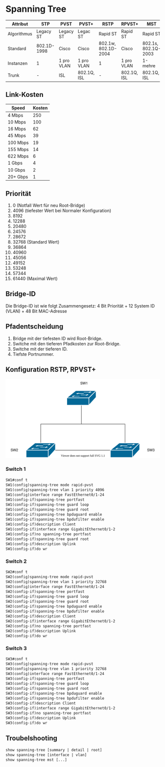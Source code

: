# Spanning Tree

| Attribut    | STP         | PVST       | PVST+       | RSTP                | RPVST+      | MST                 |
| ----------- | ----------- | ---------- | ----------- | ------------------- | ----------- | ------------------- |
| Algorithmus | Legacy ST   | Legacy ST  | Legac ST    | Rapid ST            | Rapid ST    | Rapid ST            |
| Standard    | 802.1D-1998 | Cisco      | Cisco       | 802.1w, 802.1D-2004 | Cisco       | 802.1s, 802.1Q-2003 |
| Instanzen   | 1           | 1 pro VLAN | 1 pro VLAN  | 1                   | 1 pro VLAN  | 1-mehre             |
| Trunk       | -           | ISL        | 802.1Q, ISL | -                   | 802.1Q, ISL | 802.1Q, ISL         |

## Link-Kosten

| Speed    | Kosten |
| -------- | ------ |
| 4 Mbps   | 250    |
| 10 Mbps  | 100    |
| 16 Mbps  | 62     |
| 45 Mbps  | 39     |
| 100 Mbps | 19     |
| 155 Mbps | 14     |
| 622 Mbps | 6      |
| 1 Gbps   | 4      |
| 10 Gbps  | 2      |
| 20+ Gbps | 1      |

## Priorität

1. 0 (Notfall Wert für neu Root-Bridge)
2. 4096 (tiefester Wert bei Normaler Konfiguration)
3. 8192
4. 12288
5. 20480
6. 24576
7. 28672
8. 32768 (Standard Wert)
9. 36864
10. 40960
11. 45056
12. 49152
13. 53248
14. 57344
15. 61440 (Maximal Wert)

## Bridge-ID

Die Bridge-ID ist wie folgt Zusammengesetz: 4 Bit Priorität + 12 System ID (VLAN) + 48 Bit MAC-Adresse

## Pfadentscheidung

1. Bridge mit der tiefesten ID wird Root-Bridge.
2. Switche mit den tieferen Pfadkosten zur Root-Bridge.
3. Switche mit der tieferen ID.
4. Tiefste Portnummer.

## Konfiguration RSTP, RPVST+

![Beispiel](../.gitbook/assets/stp.svg)

### Switch 1

```
SW1#conf t
SW1(config)spanning-tree mode rapid-pvst
SW1(config)spanning-tree vlan 1 priority 4096
SW1(config)interface range FastEthernet0/1-24
SW1(config-if)spanning-tree portfast
SW1(config-if)spanning-tree guard loop
SW1(config-if)spanning-tree guard root
SW1(config-if)spanning-tree bpduguard enable
SW1(config-if)spanning-tree bpdufilter enable
SW1(config-if)description Client
SW1(config-if)interface range GigabitEthernet0/1-2
SW1(config-if)no spanning-tree portfast
SW1(config-if)spanning-tree guard root
SW1(config-if)description Uplink
SW1(config-if)do wr
```

### Switch 2

```
SW2#conf t
SW2(config)spanning-tree mode rapid-pvst
SW2(config)spanning-tree vlan 1 priority 32768
SW2(config)interface range FastEthernet0/1-24
SW2(config-if)spanning-tree portfast
SW2(config-if)spanning-tree guard loop
SW2(config-if)spanning-tree guard root
SW2(config-if)spanning-tree bpduguard enable
SW2(config-if)spanning-tree bpdufilter enable
SW2(config-if)description Client
SW2(config-if)interface range GigabitEthernet0/1-2
SW2(config-if)no spanning-tree portfast
SW2(config-if)description Uplink
SW2(config-if)do wr
```

### Switch 3

```
SW3#conf t
SW3(config)spanning-tree mode rapid-pvst
SW3(config)spanning-tree vlan 1 priority 32768
SW3(config)interface range FastEthernet0/1-24
SW3(config-if)spanning-tree portfast
SW3(config-if)spanning-tree guard loop
SW3(config-if)spanning-tree guard root
SW3(config-if)spanning-tree bpduguard enable
SW3(config-if)spanning-tree bpdufilter enable
SW3(config-if)description Client
SW3(config-if)interface range GigabitEthernet0/1-2
SW3(config-if)no spanning-tree portfast
SW3(config-if)description Uplink
SW3(config-if)do wr
```

## Troubelshooting

```
show spanning-tree [summary | detail | root]
show spanning-tree [interface | vlan]
show spanning-tree mst [...]
```
